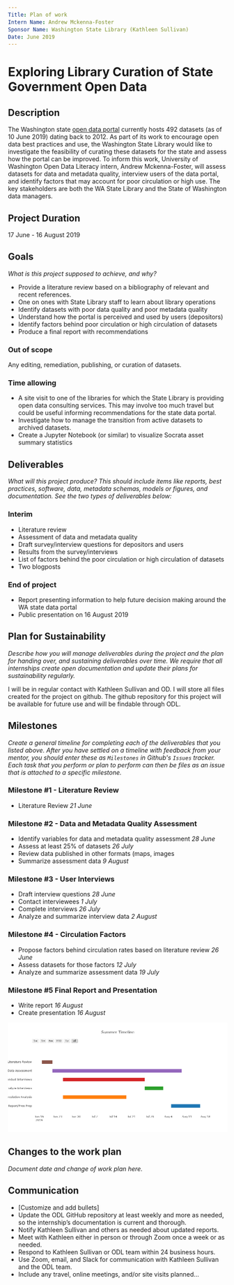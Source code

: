 ```yaml
---
Title: Plan of work
Intern Name: Andrew Mckenna-Foster
Sponsor Name: Washington State Library (Kathleen Sullivan)
Date: June 2019
---
```


# Exploring Library Curation of State Government Open Data

## Description  

The Washington state [open data portal](https://data.wa.gov/browse?limitTo=datasets) currently hosts 492 datasets (as of 10 June 2019) dating back to 2012. As part of its work to encourage open data best practices and use, the Washington State Library would like to investigate the feasibility of curating these datasets for the state and assess how the portal can be improved. To inform this work, University of Washington Open Data Literacy intern, Andrew Mckenna-Foster, will assess datasets for data and metadata quality, interview users of the data portal, and identify factors that may account for poor circulation or high use. The key stakeholders are both the WA State Library and the State of Washington data managers.

## Project Duration

17 June - 16 August 2019

## Goals     
*What is this project supposed to achieve, and why?*

- Provide a literature review based on a bibliography of relevant and recent references.
- One on ones with State Library staff to learn about library operations
- Identify datasets with poor data quality and poor metadata quality
- Understand how the portal is perceived and used by users  (depositors)
- Identify factors behind poor circulation or high circulation of datasets
- Produce a final report with recommendations

### Out of scope
Any editing, remediation, publishing, or curation of datasets.

### Time allowing
- A site visit to one of the libraries for which the State Library is providing open data consulting services. This may involve too much travel but could be useful informing recommendations for the state data portal.
- Investigate how to manage the transition from active datasets to archived datasets.
- Create a Jupyter Notebook (or similar) to visualize Socrata asset summary statistics

## Deliverables    
*What will this project produce? This should include items like reports, best practices, software, data, metadata schemas, models or figures, and documentation. See the two types of deliverables below:*

### Interim     
- Literature review 
- Assessment of data and metadata quality
- Draft survey/interview questions for depositors and users
- Results from the survey/interviews
- List of factors behind the poor circulation or high circulation of datasets
- Two blogposts

### End of project

- Report presenting information to help future decision making around the WA state data portal
- Public presentation on 16 August 2019


## Plan for Sustainability       
*Describe how you will manage deliverables during the project and the plan for handing over, and sustaining deliverables over time. We require that all internships create open documentation and update their plans for sustainability regularly.*

I will be in regular contact with Kathleen Sullivan and OD. I will store all files created for the project on github. The github repository for this project will be available for future use and will be findable through ODL.

## Milestones    
*Create a general timeline for completing each of the deliverables that you listed above. After you have settled on a timeline with feedback from your mentor, you should enter these as `Milestones` in Github's `Issues` tracker. Each task that you perform or plan to perform can then be files as an issue that is attached to a specific milestone.*

### Milestone #1 - Literature Review
- Literature Review *21 June*

### Milestone #2 - Data and Metadata Quality Assessment
- Identify variables for data and metadata quality assessment *28 June*
- Assess at least 25% of datasets *26 July*
- Review data published in other formats (maps, images 
- Summarize assessment data *9 August*

### Milestone #3 - User Interviews
- Draft interview questions *28 June*
- Contact interviewees *1 July*
- Complete interviews *26 July*
- Analyze and summarize interview data *2 August*

### Milestone #4 - Circulation Factors
- Propose factors behind circulation rates based on literature review *26 June*
- Assess datasets for those factors *12 July*
- Analyze and summarize assessment data *19 July*

### Milestone #5 Final Report and Presentation
- Write report *16 August*
- Create presentation *16 August*

![Milestones](https://github.com/OpenDataLiteracy/WSL-AMF/blob/master/ODL-Timeline.png)

## Changes to the work plan
*Document date and change of work plan here.*

## Communication

- [Customize and add bullets]
- Update the ODL GitHub repository at least weekly and more as needed, so the internship’s documentation is current and thorough.
- Notify Kathleen Sullivan and others as needed about updated reports.
- Meet with Kathleen either in person or through Zoom once a week or as needed.
- Respond to Kathleen Sullivan or ODL team within 24 business hours.
- Use Zoom, email, and Slack for communication with Kathleen Sullivan and the ODL team.
- Include any travel, online meetings, and/or site visits planned...
